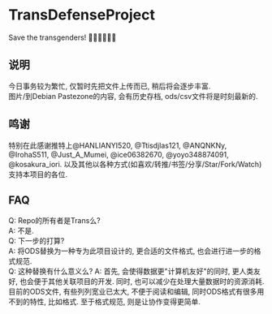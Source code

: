 # TransDefenseProject
Save the transgenders! 🏳️‍⚧️🏳️‍⚧️🏳️‍⚧️
## 说明
今日事务较为繁忙, 仅暂时先把文件上传而已, 稍后将会逐步丰富.  
图片/到Debian Pastezone的内容, 会有历史存档, ods/csv文件将是时刻最新的.
## 鸣谢
特别在此感谢推特上@HANLIANYI520, @Ttisdjlas121, @ANQNKNy, @IrohaS511, @Just_A_Mumei, @ice06382670, @yoyo348874091, @kosakura_iori. 以及其他以各种方式(如喜欢/转推/书签/分享/Star/Fork/Watch)支持本项目的各位.
## FAQ
Q: Repo的所有者是Trans么?  
A: 不是.  
Q: 下一步的打算?  
A: 将ODS替换为一种专为此项目设计的, 更合适的文件格式, 也会进行进一步的格式规范.  
Q: 这种替换有什么意义么?
A: 首先, 会使得数据更"计算机友好"的同时, 更人类友好, 也会便于其他关联项目的开发. 同时, 也可以减少在处理大量数据时的资源消耗. 目前的ODS文件, 有些列列宽业已太大, 不便于阅读和编辑, 同时ODS格式有很多用不到的特性, 比如格式. 至于格式规范, 则是让协作变得更简单.
